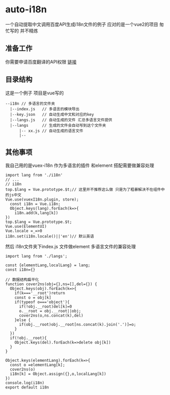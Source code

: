 # auto-i18n
一个自动提取中文调用百度API生成i18n文件的例子
应对的是一个vue2的项目
匆忙写的 并不精炼 

## 准备工作
你需要申请百度翻译的API权限 [链接](http://api.fanyi.baidu.com/api/trans/product/index)

## 目录结构
这是一个例子 项目是vue写的

```
--i18n // 多语言的文件夹
  |--index.js   // 多语言的模块导出
  |--key.json   // 自动生成中文和对应的key
  |--langs.js   // 自动生成的文件 汇总多语言文件提供
  |--langs      // 生成的文件会自动写到这个文件夹
      |-- xx.js // 自动生成的语言文件
      |--
```      
## 其他事项

我自己用的是vuex-i18n 作为多语言的插件
和element 搭配需要做兼容处理

```
import lang from './i18n'
// ...
// i18n
top.$lang = Vue.prototype.$t;// 这里并不推荐这么做 只是为了粗暴解决不在组件中的js中文 
Vue.use(vuexI18n.plugin, store);
  const i18n = Vue.i18n;
  Object.keys(lang).forEach(k=>{
    i18n.add(k,lang[k])
})
top.$lang = Vue.prototype.$t;
Vue.use(ElementUI)
Vue.locale =_=>0
i18n.set(i18n.locale()||'en')// 默认英语
```

然后 i18n文件夹下index.js 文件做element 多语言文件的兼容处理
```
import lang from './langs';

const {elementLang,localLang} = lang;
const i18n={}

// 数据结构扁平化
function cover2ns(obj={},ns=[],del={}) {
  Object.keys(obj).forEach(k=>{
    if(k==='__root')return
    const o = obj[k]
    if(typeof o==='object'){
      if(!obj.__root)del[k]=0
      o.__root = obj.__root||obj;
      cover2ns(o,ns.concat(k),del)
    }else {
      if(obj.__root)obj.__root[ns.concat(k).join('.')]=o;
    }
  })
  if(!obj.__root){
    Object.keys(del).forEach(k=>delete obj[k])
  }
}

Object.keys(elementLang).forEach(k=>{
  const o =elementLang[k];
  cover2ns(o)
  i18n[k] = Object.assign({},o,localLang[k])
})
console.log(i18n)
export default i18n

```
